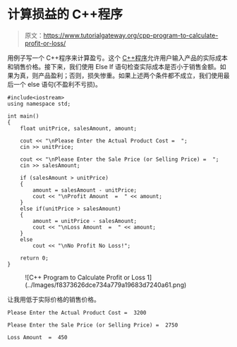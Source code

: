 # 计算损益的 C++程序

> 原文：<https://www.tutorialgateway.org/cpp-program-to-calculate-profit-or-loss/>

用例子写一个 C++程序来计算盈亏。这个 [C++程序](https://www.tutorialgateway.org/cpp-programs/)允许用户输入产品的实际成本和销售价格。接下来，我们使用 Else If 语句检查实际成本是否小于销售金额。如果为真，则产品盈利；否则，损失惨重。如果上述两个条件都不成立，我们使用最后一个 else 语句(不盈利不亏损)。

```
#include<iostream>
using namespace std;

int main()
{
	float unitPrice, salesAmount, amount;

	cout << "\nPlease Enter the Actual Product Cost =  ";
	cin >> unitPrice;

	cout << "\nPlease Enter the Sale Price (or Selling Price) =  ";
	cin >> salesAmount;

	if (salesAmount > unitPrice)
  	{
  		amount = salesAmount - unitPrice;
  		cout << "\nProfit Amount  =  " << amount;
  	}
  	else if(unitPrice > salesAmount)
    {
    	amount = unitPrice - salesAmount;
  		cout << "\nLoss Amount  =  " << amount;
	}
  	else
    	cout << "\nNo Profit No Loss!";

 	return 0;
}
```

<figure class="wp-block-image size-large">![C++ Program to Calculate Profit or Loss 1](../Images/f8373626dce734a779a19683d7240a61.png)</figure>

让我用低于实际价格的销售价格。

```
Please Enter the Actual Product Cost =  3200

Please Enter the Sale Price (or Selling Price) =  2750

Loss Amount  =  450
```